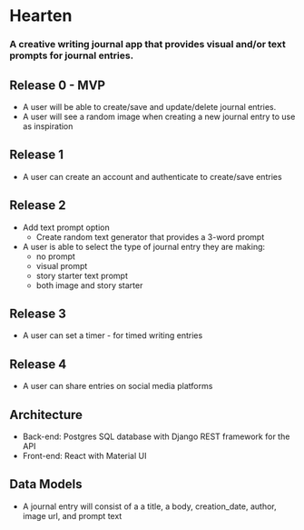 # Hearten

### A creative writing journal app that provides visual and/or text prompts for journal entries.


## Release 0 - MVP
- A user will be able to create/save and update/delete journal entries.
- A user will see a random image when creating a new journal entry to use as inspiration


## Release 1
- A user can create an account and authenticate to create/save entries


## Release 2
- Add text prompt option
    * Create random text generator that provides a 3-word prompt
- A user is able to select the type of journal entry they are making:
    * no prompt
    * visual prompt
    * story starter text prompt
    * both image and story starter


## Release 3

- A user can set a timer - for timed writing entries

## Release 4

- A user can share entries on social media platforms


## Architecture
- Back-end: Postgres SQL database with Django REST framework for the API 
- Front-end: React with Material UI

## Data Models
- A journal entry will consist of a a title, a body, creation_date, author, image url, and prompt text
